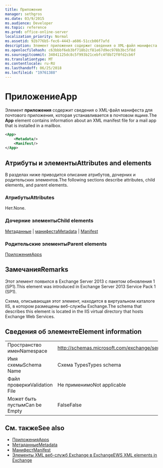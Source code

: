 ```yaml
---
title: Приложение
manager: sethgros
ms.date: 03/9/2015
ms.audience: Developer
ms.topic: reference
ms.prod: office-online-server
localization_priority: Normal
ms.assetid: 92b776b5-fec6-4443-a606-51ccb06f7afd
description: Элемент приложения содержит сведения о XML-файл манифеста для почтового приложения, которая устанавливается в почтовом ящике.
ms.openlocfilehash: c63bbbf6eb3bf718b2cf81e67d9ec978b3bc5f8d
ms.sourcegitcommit: 34041125dc8c5f993b21cebfc4f8b72f0fd2cb6f
ms.translationtype: MT
ms.contentlocale: ru-RU
ms.lasthandoff: 06/25/2018
ms.locfileid: "19761388"
---
```

# <a name="app"></a><span data-ttu-id="e3b59-103">Приложение</span><span class="sxs-lookup"><span data-stu-id="e3b59-103">App</span></span>

<span data-ttu-id="e3b59-104">Элемент **приложения** содержит сведения о XML-файл манифеста для почтового приложения, которая устанавливается в почтовом ящике.</span><span class="sxs-lookup"><span data-stu-id="e3b59-104">The **App** element contains information about an XML manifest file for a mail app that is installed in a mailbox.</span></span> 
  
```XML
<App>
    <Metadata/>
    <Manifest/>
</App>
```

## <a name="attributes-and-elements"></a><span data-ttu-id="e3b59-105">Атрибуты и элементы</span><span class="sxs-lookup"><span data-stu-id="e3b59-105">Attributes and elements</span></span>

<span data-ttu-id="e3b59-106">В разделах ниже приводится описание атрибутов, дочерних и родительских элементов.</span><span class="sxs-lookup"><span data-stu-id="e3b59-106">The following sections describe attributes, child elements, and parent elements.</span></span>
  
### <a name="attributes"></a><span data-ttu-id="e3b59-107">Атрибуты</span><span class="sxs-lookup"><span data-stu-id="e3b59-107">Attributes</span></span>

<span data-ttu-id="e3b59-108">Нет.</span><span class="sxs-lookup"><span data-stu-id="e3b59-108">None.</span></span>
  
### <a name="child-elements"></a><span data-ttu-id="e3b59-109">Дочерние элементы</span><span class="sxs-lookup"><span data-stu-id="e3b59-109">Child elements</span></span>

<span data-ttu-id="e3b59-110">[Метаданные](metadata-ex15websvcsotherref.md) | [манифеста](manifest.md)</span><span class="sxs-lookup"><span data-stu-id="e3b59-110">[Metadata](metadata-ex15websvcsotherref.md) | [Manifest](manifest.md)</span></span>
  
### <a name="parent-elements"></a><span data-ttu-id="e3b59-111">Родительские элементы</span><span class="sxs-lookup"><span data-stu-id="e3b59-111">Parent elements</span></span>

[<span data-ttu-id="e3b59-112">Приложения</span><span class="sxs-lookup"><span data-stu-id="e3b59-112">Apps</span></span>](apps.md)
  
## <a name="remarks"></a><span data-ttu-id="e3b59-113">Замечания</span><span class="sxs-lookup"><span data-stu-id="e3b59-113">Remarks</span></span>

<span data-ttu-id="e3b59-114">Этот элемент появился в Exchange Server 2013 с пакетом обновления 1 (SP1).</span><span class="sxs-lookup"><span data-stu-id="e3b59-114">This element was introduced in Exchange Server 2013 Service Pack 1 (SP1).</span></span>
  
<span data-ttu-id="e3b59-115">Схема, описывающая этот элемент, находится в виртуальном каталоге IIS, в котором размещены веб-службы Exchange.</span><span class="sxs-lookup"><span data-stu-id="e3b59-115">The schema that describes this element is located in the IIS virtual directory that hosts Exchange Web Services.</span></span>
  
## <a name="element-information"></a><span data-ttu-id="e3b59-116">Сведения об элементе</span><span class="sxs-lookup"><span data-stu-id="e3b59-116">Element information</span></span>

|||
|:-----|:-----|
|<span data-ttu-id="e3b59-117">Пространство имен</span><span class="sxs-lookup"><span data-stu-id="e3b59-117">Namespace</span></span>  <br/> |http://schemas.microsoft.com/exchange/services/2006/types  <br/> |
|<span data-ttu-id="e3b59-118">Имя схемы</span><span class="sxs-lookup"><span data-stu-id="e3b59-118">Schema Name</span></span>  <br/> |<span data-ttu-id="e3b59-119">Схема Types</span><span class="sxs-lookup"><span data-stu-id="e3b59-119">Types schema</span></span>  <br/> |
|<span data-ttu-id="e3b59-120">Файл проверки</span><span class="sxs-lookup"><span data-stu-id="e3b59-120">Validation File</span></span>  <br/> |<span data-ttu-id="e3b59-121">Не применимо</span><span class="sxs-lookup"><span data-stu-id="e3b59-121">Not applicable</span></span>  <br/> |
|<span data-ttu-id="e3b59-122">Может быть пустым</span><span class="sxs-lookup"><span data-stu-id="e3b59-122">Can be Empty</span></span>  <br/> |<span data-ttu-id="e3b59-123">False</span><span class="sxs-lookup"><span data-stu-id="e3b59-123">False</span></span>  <br/> |
   
## <a name="see-also"></a><span data-ttu-id="e3b59-124">См. также</span><span class="sxs-lookup"><span data-stu-id="e3b59-124">See also</span></span>

- [<span data-ttu-id="e3b59-125">Приложения</span><span class="sxs-lookup"><span data-stu-id="e3b59-125">Apps</span></span>](apps.md)
- [<span data-ttu-id="e3b59-126">Метаданные</span><span class="sxs-lookup"><span data-stu-id="e3b59-126">Metadata</span></span>](metadata-ex15websvcsotherref.md)
- [<span data-ttu-id="e3b59-127">Манифест</span><span class="sxs-lookup"><span data-stu-id="e3b59-127">Manifest</span></span>](manifest.md)
- [<span data-ttu-id="e3b59-128">Элементы XML веб-служб Exchange в Exchange</span><span class="sxs-lookup"><span data-stu-id="e3b59-128">EWS XML elements in Exchange</span></span>](ews-xml-elements-in-exchange.md)

